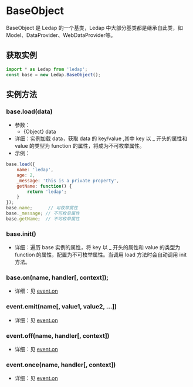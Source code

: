# BaseObject
BaseObject 是 Ledap 的一个基类，Ledap 中大部分基类都是继承自此类，如Model、DataProvider、WebDataProvider等。

## 获取实例
```javascript
import * as Ledap from 'ledap';
const base = new Ledap.BaseObject();
```

## 实例方法
### base.load(data)
- 参数：
  - {Object} data
- 详细：实例加载 data，获取 data 的 key/value ,其中 key 以 _ 开头的属性和 value 的类型为 function 的属性，将成为不可枚举属性。
- 示例：
```javascript
base.load({
    name: 'ledap',
    age: 2,
    _message: 'this is a private property',
    getName: function() {
        return 'ledap';
    }
});
base.name;      // 可枚举属性
base._message; // 不可枚举属性
base.getName;  // 不可枚举属性
```

### base.init()
- 详细：遍历 base 实例的属性，将 key 以 _ 开头的属性和 value 的类型为 function 的属性，配置为不可枚举属性。当调用 load 方法时会自动调用 init 方法。

### base.on(name, handler[, context]);
- 详细：见 [event.on](/api/event/#event-on-name-handler-context)

### event.emit(name[, value1, value2, ...])
- 详细：见 [event.on](/api/event/#event-emit-name-value1-value2)

### event.off(name, handler[, context])
- 详细：见 [event.on](/api/event/#event-off-name-handler-context)

### event.once(name, handler[, context])
- 详细：见 [event.on](/api/event/#event-once-name-handler-context)
